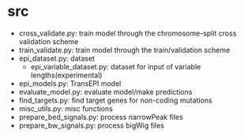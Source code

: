 # src
- cross_validate.py: train model through the chromosome-split cross validation scheme   
- train_validate.py: train model through the train/validation scheme  
- epi_dataset.py: dataset    
    - epi_variable_dataset.py: dataset for input of variable lengths(experimental)   
- epi_models.py: TransEPI model  
- evaluate_model.py: evaluate model/make predictions  
- find_targets.py: find target genes for non-coding mutations  
- misc_utils.py: misc functions  
- prepare_bed_signals.py: process narrowPeak files  
- prepare_bw_signals.py: process bigWig files  

